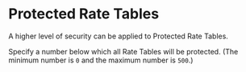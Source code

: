 # Protected Rate Tables

A higher level of security can be applied to Protected Rate Tables.

Specify a number below which all Rate Tables will be protected. (The
minimum number is `0` and the maximum number is `500`.)
